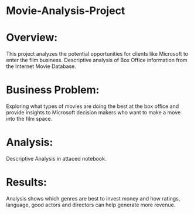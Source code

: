 # Movie-Analysis-Project

# Overview:
This project analyzes the potential opportunities for clients like Microsoft to enter the film business. Descriptive analysis of Box Office information from the Internet Movie Database.
# Business Problem:
Exploring what types of movies are doing the best at the box office and provide insights to Microsoft decision makers who want to make a move into the film space.
# Analysis:
Descriptive Analysis in attaced notebook.
# Results:
Analysis shows which genres are best to invest money and how ratings, language, good actors and directors can help generate more revenue.
